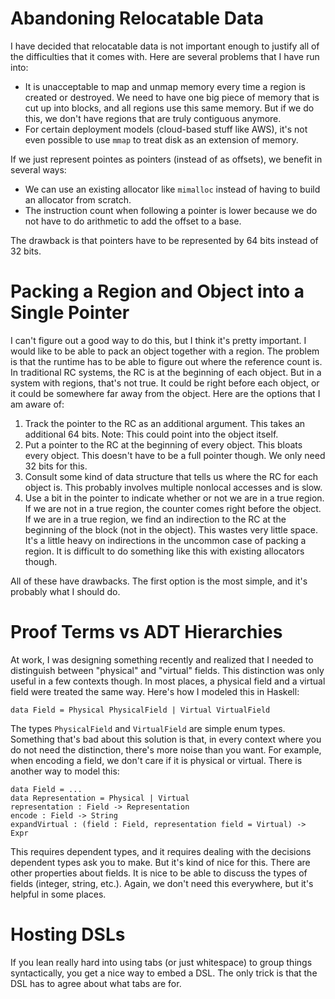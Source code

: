 # Abandoning Relocatable Data

I have decided that relocatable data is not important enough to justify all
of the difficulties that it comes with. Here are several problems that I have
run into:

* It is unacceptable to map and unmap memory every time a region is created
  or destroyed. We need to have one big piece of memory that is cut up into
  blocks, and all regions use this same memory. But if we do this, we don't
  have regions that are truly contiguous anymore.
* For certain deployment models (cloud-based stuff like AWS), it's not even
  possible to use `mmap` to treat disk as an extension of memory.

If we just represent pointes as pointers (instead of as offsets), we benefit
in several ways:

* We can use an existing allocator like `mimalloc` instead of having to build
  an allocator from scratch.
* The instruction count when following a pointer is lower because we do not
  have to do arithmetic to add the offset to a base.

The drawback is that pointers have to be represented by 64 bits instead of
32 bits.

# Packing a Region and Object into a Single Pointer

I can't figure out a good way to do this, but I think it's pretty important. I
would like to be able to pack an object together with a region. The problem is
that the runtime has to be able to figure out where the reference count is.
In traditional RC systems, the RC is at the beginning of each object. But in
a system with regions, that's not true. It could be right before each object,
or it could be somewhere far away from the object. Here are the options that
I am aware of:

1. Track the pointer to the RC as an additional argument. This takes an
   additional 64 bits. Note: This could point into the object itself.
2. Put a pointer to the RC at the beginning of every object. This bloats
   every object. This doesn't have to be a full pointer though. We only
   need 32 bits for this.
3. Consult some kind of data structure that tells us where the RC for each
   object is. This probably involves multiple nonlocal accesses and is slow.
4. Use a bit in the pointer to indicate whether or not we are in a true region.
   If we are not in a true region, the counter comes right before the object.
   If we are in a true region, we find an indirection to the RC at the beginning
   of the block (not in the object). This wastes very little space. It's a little
   heavy on indirections in the uncommon case of packing a region. It is
   difficult to do something like this with existing allocators though.

All of these have drawbacks. The first option is the most simple, and it's
probably what I should do.

# Proof Terms vs ADT Hierarchies

At work, I was designing something recently and realized that I needed to
distinguish between "physical" and "virtual" fields. This distinction was
only useful in a few contexts though. In most places, a physical field
and a virtual field were treated the same way. Here's how I modeled this
in Haskell:

    data Field = Physical PhysicalField | Virtual VirtualField

The types `PhysicalField` and `VirtualField` are simple enum types. Something
that's bad about this solution is that, in every context where you do not
need the distinction, there's more noise than you want. For example, when
encoding a field, we don't care if it is physical or virtual. There is
another way to model this:

    data Field = ...
    data Representation = Physical | Virtual
    representation : Field -> Representation
    encode : Field -> String
    expandVirtual : (field : Field, representation field = Virtual) -> Expr

This requires dependent types, and it requires dealing with the decisions
dependent types ask you to make. But it's kind of nice for this. There
are other properties about fields. It is nice to be able to discuss the
types of fields (integer, string, etc.). Again, we don't need this everywhere,
but it's helpful in some places.

# Hosting DSLs

If you lean really hard into using tabs (or just whitespace) to group things
syntactically, you get a nice way to embed a DSL. The only trick is that the
DSL has to agree about what tabs are for.
